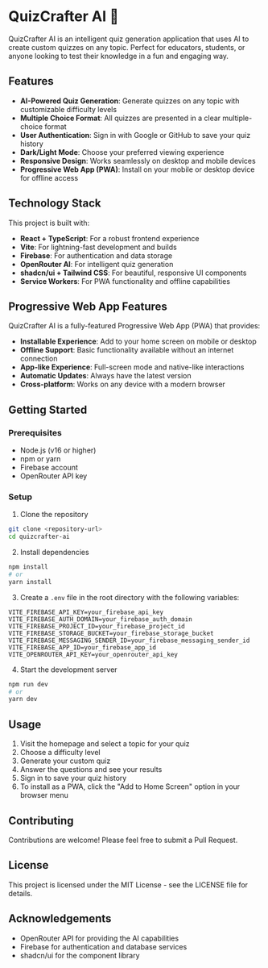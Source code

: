 
# QuizCrafter AI 🧠

QuizCrafter AI is an intelligent quiz generation application that uses AI to create custom quizzes on any topic. Perfect for educators, students, or anyone looking to test their knowledge in a fun and engaging way.

## Features

- **AI-Powered Quiz Generation**: Generate quizzes on any topic with customizable difficulty levels
- **Multiple Choice Format**: All quizzes are presented in a clear multiple-choice format
- **User Authentication**: Sign in with Google or GitHub to save your quiz history
- **Dark/Light Mode**: Choose your preferred viewing experience
- **Responsive Design**: Works seamlessly on desktop and mobile devices
- **Progressive Web App (PWA)**: Install on your mobile or desktop device for offline access

## Technology Stack

This project is built with:

- **React + TypeScript**: For a robust frontend experience
- **Vite**: For lightning-fast development and builds
- **Firebase**: For authentication and data storage
- **OpenRouter AI**: For intelligent quiz generation
- **shadcn/ui + Tailwind CSS**: For beautiful, responsive UI components
- **Service Workers**: For PWA functionality and offline capabilities

## Progressive Web App Features

QuizCrafter AI is a fully-featured Progressive Web App (PWA) that provides:

- **Installable Experience**: Add to your home screen on mobile or desktop
- **Offline Support**: Basic functionality available without an internet connection
- **App-like Experience**: Full-screen mode and native-like interactions
- **Automatic Updates**: Always have the latest version
- **Cross-platform**: Works on any device with a modern browser

## Getting Started

### Prerequisites

- Node.js (v16 or higher)
- npm or yarn
- Firebase account
- OpenRouter API key

### Setup

1. Clone the repository
```bash
git clone <repository-url>
cd quizcrafter-ai
```

2. Install dependencies
```bash
npm install
# or
yarn install
```

3. Create a `.env` file in the root directory with the following variables:
```
VITE_FIREBASE_API_KEY=your_firebase_api_key
VITE_FIREBASE_AUTH_DOMAIN=your_firebase_auth_domain
VITE_FIREBASE_PROJECT_ID=your_firebase_project_id
VITE_FIREBASE_STORAGE_BUCKET=your_firebase_storage_bucket
VITE_FIREBASE_MESSAGING_SENDER_ID=your_firebase_messaging_sender_id
VITE_FIREBASE_APP_ID=your_firebase_app_id
VITE_OPENROUTER_API_KEY=your_openrouter_api_key
```

4. Start the development server
```bash
npm run dev
# or
yarn dev
```

## Usage

1. Visit the homepage and select a topic for your quiz
2. Choose a difficulty level
3. Generate your custom quiz
4. Answer the questions and see your results
5. Sign in to save your quiz history
6. To install as a PWA, click the "Add to Home Screen" option in your browser menu

## Contributing

Contributions are welcome! Please feel free to submit a Pull Request.

## License

This project is licensed under the MIT License - see the LICENSE file for details.

## Acknowledgements

- OpenRouter API for providing the AI capabilities
- Firebase for authentication and database services
- shadcn/ui for the component library
